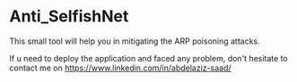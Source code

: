 # Anti_SelfishNet

This small tool will help you in mitigating the ARP poisoning attacks. 
 
If u need to deploy the application and faced any problem, don't hesitate to contact me on https://www.linkedin.com/in/abdelaziz-saad/ 
